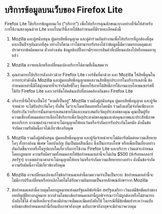 # บริการข้อมูลบนเว็บของ Firefox Lite

Firefox Lite ใช้บริการข้อมูลบนเว็บ (“บริการ”) เพื่อให้บริการคุณลักษณะบางอย่างที่จัดให้สำหรับการใช้งานของคุณด้วย Lite แบบไบนารีนี้ภายใต้ข้อกำหนดที่มีรายละเอียดดังนี้ 

1. Mozilla และผู้สนับสนุน ผู้มอบสิทธิ์อนุญาต และคู่ค้าร่วมกันทำงานเพื่อให้บริการที่ถูกต้องที่สุดและเป็นปัจจุบันมากที่สุด อย่างไรก็ตาม เราไม่สามารถรับรองได้ว่าข้อมูลนี้มีความครอบคลุมและปราศจากข้อผิดพลาด ตัวอย่างเช่น ข้อมูลช้อปปิ้งอาจมีรายการสินค้าที่เปลี่ยนแปลงไปหรือหมดอายุแล้ว 

2. Mozilla อาจยกเลิกหรือเปลี่ยนแปลงบริการได้ตามที่เห็นสมควร

3. คุณสามารถใช้บริการดังกล่าวด้วย Firefox Lite เวอร์ชันที่มาด้วย และ Mozilla ให้สิทธิ์คุณในการกระทำดังนั้น Mozilla และผู้มอบสิทธิ์อนุญาตขอสงวนสิทธิ์ทุกประการในบริการเหล่านี้ ข้อกำหนดเหล่านี้มิได้มุ่งหมายที่จะจำกัดสิทธิ์ใดๆ ที่มอบให้ภายใต้สิทธิ์การใช้งานแบบโอเพนซอร์สที่ใช้กับ Firefox Lite และเวอร์ชันโค้ดต้นฉบับที่สอดคล้องกันของ Firefox Lite

4. บริการที่จัดให้จะเป็นไป “ตามที่เป็นอยู่” Mozilla รวมถึงผู้สนับสนุน ผู้มอบสิทธิ์อนุญาต และผู้จัดจำหน่าย จะไม่รับประกันใดๆ ทั้งสิ้น ไมว่าจะโดยเปิดเผยหรือโดยนัย รวมถึงแต่ไม่จำกัดเพียงการรับประกันว่าบริการนั้นสามารถเสนอขายได้และเหมาะสมกับวัตถุประสงค์ของคุณ คุณเป็นผู้รับความเสี่ยงทั้งหมดต่อการเลือกใช้บริการเพื่อวัตถุประสงค์ของคุณและต่อคุณภาพและประสิทธิภาพของบริการ บางเขตอำนาจศาลจะไม่อนุญาตให้ยกเว้นหรือจำกัดการรับประกันโดยนัย ดังนั้นข้อจำกัดความรับผิดนี้อาจไม่เกี่ยวข้องกับคุณ

5. Mozilla รวมถึงผู้สนับสนุน ผู้มอบสิทธิ์อนุญาต และผู้จัดจำหน่ายจะไม่ต้องรับผิดต่อความเสียหายใดๆ ทั้งทางอ้อม พิเศษ โดยบังเอิญ อันเป็นผลสืบเนื่อง ซึ่งเป็นการลงโทษ หรือเพื่อเป็นเยี่ยงอย่าง อันเกิดขึ้นจากหรือในรูปแบบใดเกี่ยวกับการใช้งาน Firefox Lite และบริการ เว้นแต่จะกำหนดโดยกฎหมาย ความรับผิดรวมทั้งหมดภายใต้ข้อกำหนดเหล่านี้จะไม่เกิน $500 (ห้าร้อยดอลลาร์สหรัฐฯ) บางเขตอำนาศาลจะไม่อนุญาตให้ยกเว้นหรือจำกัดความเสียหายบางอย่าง ดังนั้นข้อจำกัดความรับผิดนี้อาจไม่เกี่ยวข้องกับคุณ

6. Mozilla อาจเปลี่ยนแปลงแก้ไขข้อกำหนดเหล่านี้ตามความจำเป็นเป็นระยะ ข้อกำหนดเหล่านี้จะไม่มีการปรับเปลี่ยนหรือยกเลิกโดยไม่ได้รับความยินยอมเป็นลายลักษณ์อักษรจาก Mozilla

7. ข้อกำหนดเหล่านี้ควบคุมโดยกฎหมายแห่งมลรัฐแคลิฟอร์เนีย สหรัฐอเมริกา เว้นแต่มีข้อขัดแย้งของบทบัญญัติทางกฎหมาย หากส่วนใดของข้อกำหนดเหล่านี้ถูกพิจารณาว่าไม่ถูกต้องหรือไม่สามารถบังคับใช้ได้ ส่วนที่เหลือจะยังคงมีอำนาจเต็มและมีผลบังคับใช้ ในกรณีที่มีข้อขัดแย้งระหว่างฉบับแปลของข้อกำหนดเหล่านี้กับฉบับภาษาอังกฤษ ฉบับภาษาอังกฤษจะมีอำนาจควบคุม
